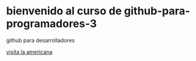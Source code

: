 # bienvenido al curso de github-para-programadores-3

github para desarrolladores

[visita la americana](https://www.americana.edu.co/portal/)
